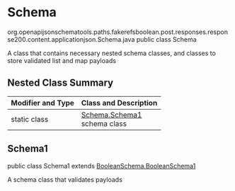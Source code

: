 # Schema
org.openapijsonschematools.paths.fakerefsboolean.post.responses.response200.content.applicationjson.Schema.java
public class Schema

A class that contains necessary nested schema classes, and classes to store validated list and map payloads

## Nested Class Summary
| Modifier and Type | Class and Description |
| ----------------- | ---------------------- |
| static class | [Schema.Schema1](#schema1)<br> schema class |

## Schema1
public class Schema1
extends [BooleanSchema.BooleanSchema1](../../../../../../../../components/schemas/BooleanSchema.md#booleanschema1)

A schema class that validates payloads
